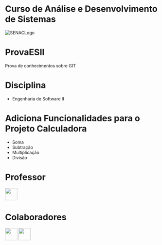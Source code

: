 # Curso de Análise e Desenvolvimento de Sistemas
![SENACLogo](https://encrypted-tbn0.gstatic.com/images?q=tbn%3AANd9GcS1-Q1frFPw6r_7YL5yoSfW2ffSjBpz1L2iI-88EjojuNpKNM9O&usqp=CAU)

# ProvaESII
Prova de conhecimentos sobre GIT

# Disciplina
* Engenharia de Software II

# Adiciona Funcionalidades para o Projeto Calculadora
* Soma
* Subtração
* Multiplicação
* Divisão

# Professor
<a href="https://github.com/angelogluz"><img src="https://avatars3.githubusercontent.com/u/5839083?s=460&u=22ba4f91004a807ce728237cf1f275000dd8fe3a&v=4" width="40" height="40"></a>

# Colaboradores
<a href="https://github.com/amandavmanduca"><img src="https://avatars1.githubusercontent.com/u/58530162?s=460&u=0b5eb3bf1854f2a52c78f07edd0befbbea7eb68a&v=4" width="40" height="40"></a>
<a href="https://github.com/GregoryGMoraes"><img src="https://avatars0.githubusercontent.com/u/28300868?s=460&v=4" width="40" height="40"></a>
